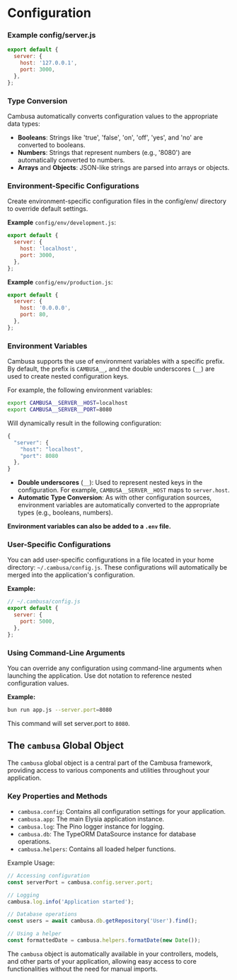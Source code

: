 # Configuration

### **Example** config/server.js

```js
export default {
  server: {
    host: '127.0.0.1',
    port: 3000,
  },
};
```

### Type Conversion

Cambusa automatically converts configuration values to the appropriate data types:

- **Booleans**: Strings like 'true', 'false', 'on', 'off', 'yes', and 'no' are converted to booleans.
- **Numbers**: Strings that represent numbers (e.g., '8080') are automatically converted to numbers.
- **Arrays** and **Objects**: JSON-like strings are parsed into arrays or objects.

### Environment-Specific Configurations

Create environment-specific configuration files in the config/env/ directory to override default settings.

**Example** `config/env/development.js`:

```js
export default {
  server: {
    host: 'localhost',
    port: 3000,
  },
};
```

**Example** `config/env/production.js`:

```js
export default {
  server: {
    host: '0.0.0.0',
    port: 80,
  },
};
```

### Environment Variables

Cambusa supports the use of environment variables with a specific prefix. By default, the prefix is `CAMBUSA__`, and the double underscores (`__`) are used to create nested configuration keys.

For example, the following environment variables:

```bash
export CAMBUSA__SERVER__HOST=localhost
export CAMBUSA__SERVER__PORT=8080
```

Will dynamically result in the following configuration:

```js
{
  "server": {
    "host": "localhost",
    "port": 8080
  },
}
```

- **Double underscores** (`__`): Used to represent nested keys in the configuration. For example, `CAMBUSA__SERVER__HOST` maps to `server.host`.
- **Automatic Type Conversion**: As with other configuration sources, environment variables are automatically converted to the appropriate types (e.g., booleans, numbers).

**Environment variables can also be added to a `.env` file.**

### User-Specific Configurations

You can add user-specific configurations in a file located in your home directory: `~/.cambusa/config.js`. These configurations will automatically be merged into the application's configuration.

**Example:**

```js
// ~/.cambusa/config.js
export default {
  server: {
    port: 5000,
  },
};
```

### Using Command-Line Arguments

You can override any configuration using command-line arguments when launching the application. Use dot notation to reference nested configuration values.

**Example:**

```bash
bun run app.js --server.port=8080
```

This command will set server.port to `8080`.

## The `cambusa` Global Object

The `cambusa` global object is a central part of the Cambusa framework, providing access to various components and utilities throughout your application.

### Key Properties and Methods

- `cambusa.config`: Contains all configuration settings for your application.
- `cambusa.app`: The main Elysia application instance.
- `cambusa.log`: The Pino logger instance for logging.
- `cambusa.db`: The TypeORM DataSource instance for database operations.
- `cambusa.helpers`: Contains all loaded helper functions.

Example Usage:

```js
// Accessing configuration
const serverPort = cambusa.config.server.port;

// Logging
cambusa.log.info('Application started');

// Database operations
const users = await cambusa.db.getRepository('User').find();

// Using a helper
const formattedDate = cambusa.helpers.formatDate(new Date());
```

The `cambusa` object is automatically available in your controllers, models, and other parts of your application, allowing easy access to core functionalities without the need for manual imports.
